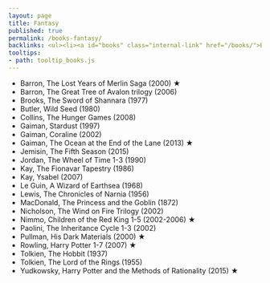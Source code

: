 ```yaml
---
layout: page
title: Fantasy
published: true
permalink: /books-fantasy/
backlinks: <ul><li><a id="books" class="internal-link" href="/books/">Books</a></li></ul>
tooltips: 
- path: tooltip_books.js
---
```


* Barron, The Lost Years of Merlin Saga (2000) ★
* Barron, The Great Tree of Avalon trilogy (2006)
* Brooks, The Sword of Shannara (1977)
* Butler, Wild Seed (1980)
* Collins, The Hunger Games (2008)
* Gaiman, Stardust (1997)
* Gaiman, Coraline (2002)
* Gaiman, The Ocean at the End of the Lane (2013) ★
* Jemisin, The Fifth Season (2015)
* Jordan, The Wheel of Time 1-3 (1990)
* Kay, The Fionavar Tapestry (1986)
* Kay, Ysabel (2007)
* Le Guin, A Wizard of Earthsea (1968)
* Lewis, The Chronicles of Narnia (1956)
* MacDonald, The Princess and the Goblin (1872)
* Nicholson, The Wind on Fire Trilogy (2002)
* Nimmo, Children of the Red King 1-5 (2002-2006) ★
* Paolini, The Inheritance Cycle 1-3 (2002)
* Pullman, His Dark Materials (2000) ★
* Rowling, Harry Potter 1-7 (2007) ★
* Tolkien, The Hobbit (1937)
* Tolkien, The Lord of the Rings (1955)
* Yudkowsky, Harry Potter and the Methods of Rationality (2015) ★
